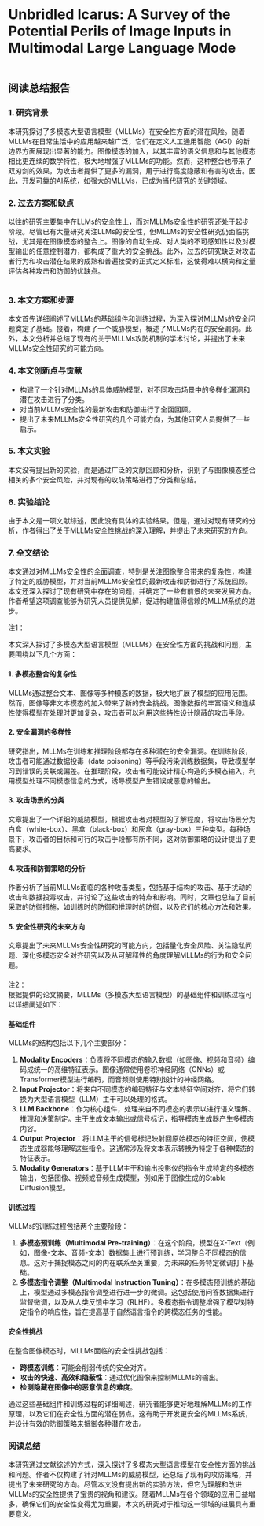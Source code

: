 # Unbridled Icarus: A Survey of the Potential Perils of Image Inputs in Multimodal Large Language Mode

<figure><img src="../../.gitbook/assets/image (4) (1) (1) (1) (1) (1) (1) (1) (1) (1) (1) (1) (1) (1) (1) (1) (1) (1).png" alt=""><figcaption></figcaption></figure>

## 阅读总结报告

### 1. 研究背景

本研究探讨了多模态大型语言模型（MLLMs）在安全性方面的潜在风险。随着MLLMs在日常生活中的应用越来越广泛，它们在定义人工通用智能（AGI）的新边界方面展现出显著的能力。图像模态的加入，以其丰富的语义信息和与其他模态相比更连续的数学特性，极大地增强了MLLMs的功能。然而，这种整合也带来了双刃剑的效果，为攻击者提供了更多的漏洞，用于进行高度隐蔽和有害的攻击。因此，开发可靠的AI系统，如强大的MLLMs，已成为当代研究的关键领域。

### 2. 过去方案和缺点

以往的研究主要集中在LLMs的安全性上，而对MLLMs安全性的研究还处于起步阶段。尽管已有大量研究关注LLMs的安全性，但MLLMs的安全性研究仍面临挑战，尤其是在图像模态的整合上。图像的自动生成、对人类的不可感知性以及对模型输出的任意控制潜力，都构成了重大的安全挑战。此外，过去的研究缺乏对攻击者行为和攻击潜在结果的成熟和普遍接受的正式定义标准，这使得难以横向和定量评估各种攻击和防御的优缺点。

<figure><img src="../../.gitbook/assets/image (1) (1) (1) (1) (1) (1) (1) (1) (1) (1) (1) (1) (1) (1) (1) (1) (1) (1) (1) (1) (1) (1).png" alt=""><figcaption></figcaption></figure>

### 3. 本文方案和步骤

本文首先详细阐述了MLLMs的基础组件和训练过程，为深入探讨MLLMs的安全问题奠定了基础。接着，构建了一个威胁模型，概述了MLLMs内在的安全漏洞。此外，本文分析并总结了现有的关于MLLMs攻防机制的学术讨论，并提出了未来MLLMs安全性研究的可能方向。

### 4. 本文创新点与贡献

* 构建了一个针对MLLMs的具体威胁模型，对不同攻击场景中的多样化漏洞和潜在攻击进行了分类。
* 对当前MLLMs安全性的最新攻击和防御进行了全面回顾。
* 提出了未来MLLMs安全性研究的几个可能方向，为其他研究人员提供了一些启示。

### 5. 本文实验

本文没有提出新的实验，而是通过广泛的文献回顾和分析，识别了与图像模态整合相关的多个安全风险，并对现有的攻防策略进行了分类和总结。

### 6. 实验结论

由于本文是一项文献综述，因此没有具体的实验结果。但是，通过对现有研究的分析，作者得出了关于MLLMs安全性挑战的深入理解，并提出了未来研究的方向。

### 7. 全文结论

本文通过对MLLMs安全性的全面调查，特别是关注图像整合带来的复杂性，构建了特定的威胁模型，并对当前MLLMs安全性的最新攻击和防御进行了系统回顾。本文还深入探讨了现有研究中存在的问题，并确定了一些有前景的未来发展方向。作者希望这项调查能够为研究人员提供见解，促进构建值得信赖的MLLM系统的进步。

注1：

本文深入探讨了多模态大型语言模型（MLLMs）在安全性方面的挑战和问题，主要围绕以下几个方面：

#### 1. 多模态整合的复杂性

MLLMs通过整合文本、图像等多种模态的数据，极大地扩展了模型的应用范围。然而，图像等非文本模态的加入带来了新的安全挑战。图像数据的丰富语义和连续性使得模型在处理时更加复杂，攻击者可以利用这些特性设计隐蔽的攻击手段。

#### 2. 安全漏洞的多样性

研究指出，MLLMs在训练和推理阶段都存在多种潜在的安全漏洞。在训练阶段，攻击者可能通过数据投毒（data poisoning）等手段污染训练数据集，导致模型学习到错误的关联或偏差。在推理阶段，攻击者可能设计精心构造的多模态输入，利用模型处理不同模态信息的方式，诱导模型产生错误或恶意的输出。

#### 3. 攻击场景的分类

文章提出了一个详细的威胁模型，根据攻击者对模型的了解程度，将攻击场景分为白盒（white-box）、黑盒（black-box）和灰盒（gray-box）三种类型。每种场景下，攻击者的目标和可行的攻击手段都有所不同，这对防御策略的设计提出了更高要求。

#### 4. 攻击和防御策略的分析

作者分析了当前MLLMs面临的各种攻击类型，包括基于结构的攻击、基于扰动的攻击和数据投毒攻击，并讨论了这些攻击的特点和影响。同时，文章也总结了目前采取的防御措施，如训练时的防御和推理时的防御，以及它们的核心方法和效果。

#### 5. 安全性研究的未来方向

文章提出了未来MLLMs安全性研究的可能方向，包括量化安全风险、关注隐私问题、深化多模态安全对齐研究以及从可解释性的角度理解MLLMs的行为和安全问题。

####

注2：\
根据提供的论文摘要，MLLMs（多模态大型语言模型）的基础组件和训练过程可以详细阐述如下：

#### 基础组件

MLLMs的结构包括以下几个主要部分：

1. **Modality Encoders**：负责将不同模态的输入数据（如图像、视频和音频）编码成统一的高维特征表示。图像通常使用卷积神经网络（CNNs）或Transformer模型进行编码，而音频则使用特别设计的神经网络。
2. **Input Projector**：将来自不同模态的编码特征与文本特征空间对齐，将它们转换为大型语言模型（LLM）主干可以处理的格式。
3. **LLM Backbone**：作为核心组件，处理来自不同模态的表示以进行语义理解、推理和决策制定。主干生成文本输出或信号标记，指导模态生成器产生多模态内容。
4. **Output Projector**：将LLM主干的信号标记映射回原始模态的特征空间，使模态生成器能够理解这些指令。这通常涉及将文本表示转换为特定于各种模态的特征表示。
5. **Modality Generators**：基于LLM主干和输出投影仪的指令生成特定的多模态输出，包括图像、视频或音频生成模型，例如用于图像生成的Stable Diffusion模型。

#### 训练过程

MLLMs的训练过程包括两个主要阶段：

1. **多模态预训练（Multimodal Pre-training）**：在这个阶段，模型在X-Text（例如，图像-文本、音频-文本）数据集上进行预训练，学习整合不同模态的信息。这对于捕捉模态之间的内在联系至关重要，为未来的任务特定微调打下基础。
2. **多模态指令调整（Multimodal Instruction Tuning）**：在多模态预训练的基础上，模型通过多模态指令调整进行进一步的微调。这包括使用问答数据集进行监督微调，以及从人类反馈中学习（RLHF）。多模态指令调整增强了模型对特定指令的响应性，旨在提高基于自然语言指令的跨模态任务的性能。

#### 安全性挑战

在整合图像模态时，MLLMs面临的安全性挑战包括：

* **跨模态训练**：可能会削弱传统的安全对齐。
* **攻击的快速、高效和隐蔽性**：通过优化图像来控制MLLMs的输出。
* **检测隐藏在图像中的恶意信息的难度**。

通过这些基础组件和训练过程的详细阐述，研究者能够更好地理解MLLMs的工作原理，以及它们在安全性方面的潜在弱点。这有助于开发更安全的MLLMs系统，并设计有效的防御策略来抵御各种潜在攻击。

### 阅读总结

本研究通过文献综述的方式，深入探讨了多模态大型语言模型在安全性方面的挑战和问题。作者不仅构建了针对MLLMs的威胁模型，还总结了现有的攻防策略，并提出了未来研究的方向。尽管本文没有提出新的实验方法，但它为理解和改进MLLMs的安全性提供了宝贵的视角和建议。随着MLLMs在各个领域的应用日益增多，确保它们的安全性变得尤为重要，本文的研究对于推动这一领域的进展具有重要意义。
